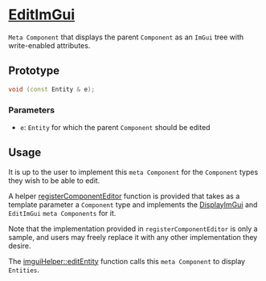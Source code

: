 # [EditImGui](EditImGui.hpp)

`Meta Component` that displays the parent `Component` as an `ImGui` tree with write-enabled attributes.

## Prototype

```cpp
void (const Entity & e);
```

### Parameters

* `e`: `Entity` for which the parent `Component` should be edited

## Usage

It is up to the user to implement this `meta Component` for the `Component` types they wish to be able to edit.

A helper [registerComponentEditor](../../helpers/RegisterComponentEditor.md) function is provided that takes as a template parameter a `Component` type and implements the [DisplayImGui](DisplayImGui.md) and `EditImGui` `meta Components` for it.

Note that the implementation provided in `registerComponentEditor` is only a sample, and users may freely replace it with any other implementation they desire.

The [imguiHelper::editEntity](../../helpers/imguiHelper.md) function calls this `meta Component` to display `Entities`.